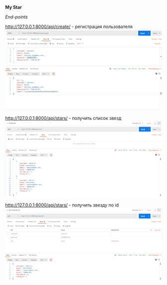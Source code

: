 **My Star**

*End-points*

http://127.0.0.1:8000/api/create/ - регистрация пользователя
![](readme/create.png)

http://127.0.0.1:8000/api/stars/ - получить список звезд
![](readme/starlist.png)

http://127.0.0.1:8000/api/stars/<id> - получить звезду по id
![](readme/strabyid.png)

